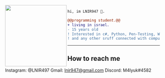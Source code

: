 <img align="left" height="200" src="https://media.giphy.com/media/ao9DUiTKH60XS/giphy.gif"/>

```diff
hi, im LNIR947 🔮.

@@programming student.@@
+ living in israel.
- 15 years old
! Interested in c#, Python, Pen-Testing, Web-Development
! and any other sruff connected with computers.
```
------
## How to reach me
Instagram: @LNIR497
Gmail: lnir947@gmail.com
Discord: M4lyuk#4582
